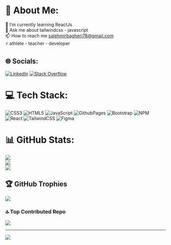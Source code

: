 # 💫 About Me:
🌱 I’m currently learning ReactJs<br>💬 Ask me about tailwindcss - javascript<br>📫 How to reach me salehmirbagheri78@gmail.com<br>⚡ athlete - teacher - developer


## 🌐 Socials:
[![LinkedIn](https://img.shields.io/badge/LinkedIn-%230077B5.svg?logo=linkedin&logoColor=white)](https://linkedin.com/in/seyedsalehmirbagheri) [![Stack Overflow](https://img.shields.io/badge/-Stackoverflow-FE7A16?logo=stack-overflow&logoColor=white)](https://stackoverflow.com/users/23638344) 

# 💻 Tech Stack:
![CSS3](https://img.shields.io/badge/css3-%231572B6.svg?style=for-the-badge&logo=css3&logoColor=white) ![HTML5](https://img.shields.io/badge/html5-%23E34F26.svg?style=for-the-badge&logo=html5&logoColor=white) ![JavaScript](https://img.shields.io/badge/javascript-%23323330.svg?style=for-the-badge&logo=javascript&logoColor=%23F7DF1E) ![GithubPages](https://img.shields.io/badge/github%20pages-121013?style=for-the-badge&logo=github&logoColor=white) ![Bootstrap](https://img.shields.io/badge/bootstrap-%238511FA.svg?style=for-the-badge&logo=bootstrap&logoColor=white) ![NPM](https://img.shields.io/badge/NPM-%23CB3837.svg?style=for-the-badge&logo=npm&logoColor=white) ![React](https://img.shields.io/badge/react-%2320232a.svg?style=for-the-badge&logo=react&logoColor=%2361DAFB) ![TailwindCSS](https://img.shields.io/badge/tailwindcss-%2338B2AC.svg?style=for-the-badge&logo=tailwind-css&logoColor=white) ![Figma](https://img.shields.io/badge/figma-%23F24E1E.svg?style=for-the-badge&logo=figma&logoColor=white)
# 📊 GitHub Stats:
![](https://github-readme-stats.vercel.app/api?username=salehMb1999&theme=react&hide_border=true&include_all_commits=false&count_private=false)<br/>
![](https://github-readme-streak-stats.herokuapp.com/?user=salehMb1999&theme=react&hide_border=true)<br/>
![](https://github-readme-stats.vercel.app/api/top-langs/?username=salehMb1999&theme=react&hide_border=true&include_all_commits=false&count_private=false&layout=compact)

## 🏆 GitHub Trophies
![](https://github-profile-trophy.vercel.app/?username=salehMb1999&theme=radical&no-frame=true&no-bg=true&margin-w=4)

### 🔝 Top Contributed Repo
![](https://github-contributor-stats.vercel.app/api?username=salehMb1999&limit=5&theme=dark&combine_all_yearly_contributions=true)

---
[![](https://visitcount.itsvg.in/api?id=salehMb1999&icon=0&color=0)](https://visitcount.itsvg.in)

<!-- Proudly created with GPRM ( https://gprm.itsvg.in ) -->
